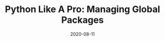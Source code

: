 ---
date: '2020-08-11'
description: Keeping your Python system free of clutter is an essential skill if you're
  keen to avoid package management issues ruining your Python development experience.
  In this video, Ben Wilcock (@benbravo73) will show you how to install and use PipX
  — a handy tool for installing and running PIP applications in complete isolation
  from the rest of your system.
lastmod: '2020-09-17'
tags:
- Python
team:
- Ben Wilcock
title: 'Python Like A Pro: Managing Global Packages'
topics:
- Python
youtube_id: CKtaKhKOo-Y
---